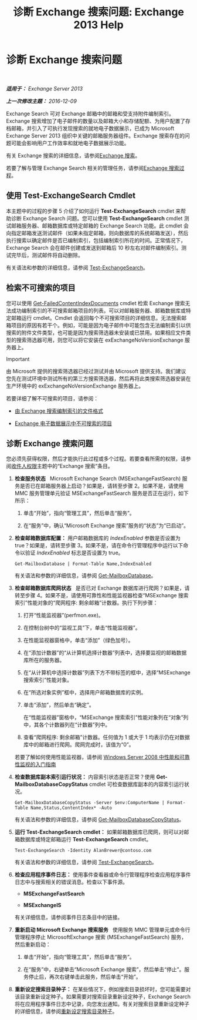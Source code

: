 ﻿---
title: '诊断 Exchange 搜索问题: Exchange 2013 Help'
TOCTitle: 诊断 Exchange 搜索问题
ms:assetid: 8cfa26f4-ccf0-42dd-8570-67018188b4e8
ms:mtpsurl: https://technet.microsoft.com/zh-cn/library/Bb123701(v=EXCHG.150)
ms:contentKeyID: 52061528
ms.date: 01/11/2018
mtps_version: v=EXCHG.150
ms.translationtype: HT
---

# 诊断 Exchange 搜索问题

 

_**适用于：** Exchange Server 2013_

_**上一次修改主题：** 2016-12-09_

Exchange Search 可对 Exchange 邮箱中的邮箱和受支持附件编制索引。Exchange 搜索增加了电子邮件的数量以及邮箱大小和存储配额、为用户配置了存档邮箱，并引入了可执行发现搜索的就地电子数据展示，已成为 Microsoft Exchange Server 2013 组织中关键的邮箱服务器组件。Exchange 搜索存在的问题可能会影响用户工作效率和就地电子数据展示功能。

有关 Exchange 搜索的详细信息，请参阅[Exchange 搜索](exchange-search-exchange-2013-help.md)。

若要了解与管理 Exchange Search 相关的管理任务，请参阅[Exchange 搜索过程](exchange-search-procedures-exchange-2013-help.md)。

## 使用 Test-ExchangeSearch Cmdlet

本主题中的过程的步骤 5 介绍了如何运行 **Test-ExchangeSearch** cmdlet 来帮助诊断 Exchange Search 问题。您可以使用 **Test-ExchangeSearch** cmdlet 测试邮箱服务器、邮箱数据库或特定邮箱的 Exchange Search 功能。此 cmdlet 会向指定邮箱发送测试邮件（如果未指定邮箱，则向数据库的系统邮箱发送），然后执行搜索以确定邮件是否已编制索引，包括编制索引所花的时间。正常情况下，Exchange Search 会在邮件创建或发送到邮箱后 10 秒左右对邮件编制索引。测试完毕后，测试邮件将自动删除。

有关语法和参数的详细信息，请参阅 [Test-ExchangeSearch](https://technet.microsoft.com/zh-cn/library/bb124733\(v=exchg.150\))。

## 检索不可搜索的项目

您可以使用 [Get-FailedContentIndexDocuments](https://technet.microsoft.com/zh-cn/library/dd351154\(v=exchg.150\)) cmdlet 检索 Exchange 搜索无法成功编制索引的不可搜索邮箱项目的列表。可以对邮箱服务器、邮箱数据库或特定邮箱运行 cmdlet。Cmdlet 会返回每个不可搜索项目的详细信息。无法搜索邮箱项目的原因有若干个。例如，可能是因为电子邮件中可能包含无法编制索引以供搜索的附件文件类型，也可能是因为搜索筛选器未安装或已禁用。如果相应文件类型的搜索筛选器可用，则您可以将它安装在 exExchangeNoVersionExchange 服务器上。

> [!IMPORTANT]  
> 由 Microsoft 提供的搜索筛选器已经过测试并由 Microsoft 提供支持。我们建议您先在测试环境中测试所有的第三方搜索筛选器，然后再将此类搜索筛选器安装在生产环境中的 exExchangeNoVersionExchange 服务器上。


若要详细了解不可搜索的项目，请参阅：

  - [由 Exchange 搜索编制索引的文件格式](file-formats-indexed-by-exchange-search-exchange-2013-help.md)

  - [Exchange 电子数据展示中不可搜索的项目](unsearchable-items-in-exchange-ediscovery-exchange-2013-help.md)

## 诊断 Exchange 搜索问题

您必须先获得权限，然后才能执行此过程或多个过程。若要查看所需的权限，请参阅[收件人权限](recipients-permissions-exchange-2013-help.md)主题中的“Exchange 搜索”条目。

1.  **检查服务状态**   Microsoft Exchange Search (MSExchangeFastSearch) 服务是否已在邮箱服务器上启动？如果是，请转至步骤 2。如果不是，请使用 MMC 服务管理单元验证 MSExchangeFastSearch 服务是否正在运行，如下所示：
    
    1.  单击“开始”，指向“管理工具”，然后单击“服务”。
    
    2.  在“服务”中，确认“Microsoft Exchange 搜索”服务的“状态”为“已启动”。

2.  **检查邮箱数据库配置：** 用户邮箱数据库的 *IndexEnabled* 参数是否设置为 true？如果是，请转至步骤 3。如果不是，请在命令行管理程序中运行以下命令以验证 *IndexEnabled* 标志是否设置为 true。
    
        Get-MailboxDatabase | Format-Table Name,IndexEnabled
    
    有关语法和参数的详细信息，请参阅 [Get-MailboxDatabase](https://technet.microsoft.com/zh-cn/library/bb124924\(v=exchg.150\))。

3.  **检查邮箱数据库爬网状态**   是否已对 Exchange 数据库进行爬网？如果是，请转至步骤 4。如果不是，请使用可靠性和性能监视器检查“MSExchange 搜索索引”性能对象的“爬网程序: 剩余邮箱”计数器。执行下列步骤：
    
    1.  打开“性能监视器”(perfmon.exe)。
    
    2.  在控制台树中的“监视工具”下，单击“性能监视器”。
    
    3.  在性能监视器窗格中，单击“添加”（绿色加号）。
    
    4.  在“添加计数器”的“从计算机选择计数器”列表中，选择要监视的邮箱数据库所在的服务器。
    
    5.  在“从计算机中选择计数器”列表下方不带标签的框中，选择“MSExchange 搜索索引”性能对象。
    
    6.  在“所选对象实例”框中，选择用户邮箱数据库的实例。
    
    7.  单击“添加”，然后单击“确定”。
        
        在“性能监视器”窗格中，“MSExchange 搜索索引”性能对象列在“对象”列中，其各个计数器列在“计数器”列中。
    
    8.  查看“爬网程序: 剩余邮箱”计数器。任何值为 1 或大于 1 均表示仍在对数据库中的邮箱进行爬网。爬网完成时，该值为“0”。
    
    若要了解如何使用性能监视器，请参阅 [Windows Server 2008 中性能和可靠性监视的入门指南](https://go.microsoft.com/fwlink/p/?linkid=178005)

4.  **检查数据库副本索引运行状况：** 内容索引状态是否正常？使用 **Get-MailboxDatabaseCopyStatus** cmdlet 可检查数据库副本的内容索引运行状况。
    
        Get-MailboxDatabaseCopyStatus -Server $env:ComputerName | Format-Table Name,Status,ContentIndex* -Auto
    
    有关语法和参数的详细信息，请参阅 [Get-MailboxDatabaseCopyStatus](https://technet.microsoft.com/zh-cn/library/dd298044\(v=exchg.150\))。

5.  **运行 Test-ExchangeSearch cmdlet：** 如果邮箱数据库已爬网，则可以对邮箱数据库或特定邮箱运行 **Test-ExchangeSearch** cmdlet。
    
        Test-ExchangeSearch -Identity AlanBrewer@contoso.com
    
    有关语法和参数的详细信息，请参阅 [Test-ExchangeSearch](https://technet.microsoft.com/zh-cn/library/bb124733\(v=exchg.150\))。

6.  **检查应用程序事件日志：** 使用事件查看器或命令行管理程序检查应用程序事件日志中与搜索相关的错误消息。检查以下事件源。
    
      - **MSExchangeFastSearch**
    
      - **MSExchangeIS**
    
    有关详细信息，请参阅事件日志条目中的链接。

7.  **重新启动 Microsoft Exchange 搜索服务**   使用服务 MMC 管理单元或命令行管理程序停止 MicrosoftExchange 搜索 (MSExchangeFastSearch) 服务，然后重新启动：
    
    1.  单击“开始”，指向“管理工具”，然后单击“服务”。
    
    2.  在“服务”中，右键单击“Microsoft Exchange 搜索”，然后单击“停止”。服务停止后，再次右键单击此服务，然后单击“开始”。

8.  **重新设定搜索目录种子：** 在某些情况下，例如搜索目录损坏时，您可能需要对该目录重新设定种子。如果需要对搜索目录重新设定种子，Exchange Search 将在应用程序事件日志中记录，向您发出通知。有关对搜索目录重新设定种子的详细信息，请参阅[重新设定搜索目录种子](reseed-the-search-catalog-exchange-2013-help.md)。

